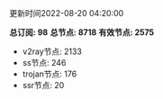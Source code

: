 更新时间2022-08-20 04:20:00

**总订阅: 98**
**总节点: 8718**
**有效节点: 2575**
- v2ray节点: 2133
- ss节点: 246
- trojan节点: 176
- ssr节点: 20
